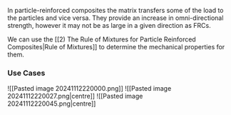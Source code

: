 In particle-reinforced composites the matrix transfers some of the load to the particles and vice versa. They provide an increase in omni-directional strength, however it may not be as large in a given direction as FRCs.

We can use the [[2) The Rule of Mixtures for Particle Reinforced Composites|Rule of Mixtures]] to determine the mechanical properties for them.
### Use Cases
![[Pasted image 20241112220000.png]]
![[Pasted image 20241112220027.png|centre]]
![[Pasted image 20241112220045.png|centre]]

